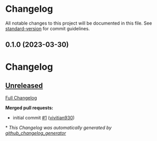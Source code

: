 # Changelog

All notable changes to this project will be documented in this file. See [standard-version](https://github.com/conventional-changelog/standard-version) for commit guidelines.

## 0.1.0 (2023-03-30)

# Changelog

## [Unreleased](https://github.com/vivitian930/discord-gpt-bot/tree/HEAD)

[Full Changelog](https://github.com/vivitian930/discord-gpt-bot/compare/2bdbdf6319ced82f1f6b28a61efb2d38c08818a1...HEAD)

**Merged pull requests:**

- initial commit [\#1](https://github.com/vivitian930/discord-gpt-bot/pull/1) ([vivitian930](https://github.com/vivitian930))



\* *This Changelog was automatically generated by [github_changelog_generator](https://github.com/github-changelog-generator/github-changelog-generator)*
